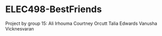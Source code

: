 # ELEC498-BestFriends
Project by group 15: 
Ali Irhouma 
Courtney Orcutt 
Talia Edwards
Vanusha Vicknesvaran 
